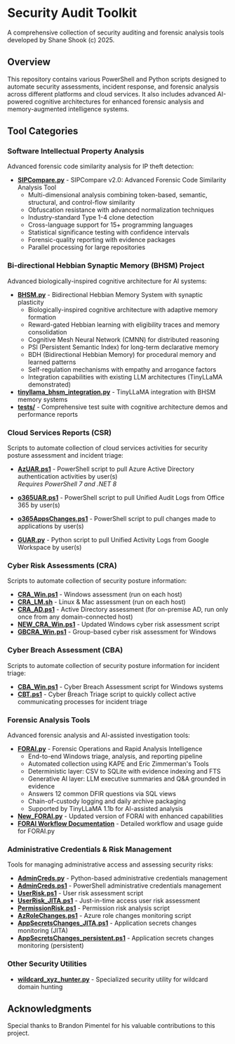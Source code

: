 # Security Audit Toolkit

A comprehensive collection of security auditing and forensic analysis tools developed by Shane Shook (c) 2025.

## Overview

This repository contains various PowerShell and Python scripts designed to automate security assessments, incident response, and forensic analysis across different platforms and cloud services. It also includes advanced AI-powered cognitive architectures for enhanced forensic analysis and memory-augmented intelligence systems.

## Tool Categories

### Software Intellectual Property Analysis
Advanced forensic code similarity analysis for IP theft detection:

* **[SIPCompare.py](SIPCompare/SIPCompare.py)** - SIPCompare v2.0: Advanced Forensic Code Similarity Analysis Tool
  - Multi-dimensional analysis combining token-based, semantic, structural, and control-flow similarity
  - Obfuscation resistance with advanced normalization techniques
  - Industry-standard Type 1-4 clone detection
  - Cross-language support for 15+ programming languages
  - Statistical significance testing with confidence intervals
  - Forensic-quality reporting with evidence packages
  - Parallel processing for large repositories

### Bi-directional Hebbian Synaptic Memory (BHSM) Project
Advanced biologically-inspired cognitive architecture for AI systems:

* **[BHSM.py](BHSM/BHSM.py)** - Bidirectional Hebbian Memory System with synaptic plasticity
  - Biologically-inspired cognitive architecture with adaptive memory formation
  - Reward-gated Hebbian learning with eligibility traces and memory consolidation
  - Cognitive Mesh Neural Network (CMNN) for distributed reasoning
  - PSI (Persistent Semantic Index) for long-term declarative memory
  - BDH (Bidirectional Hebbian Memory) for procedural memory and learned patterns
  - Self-regulation mechanisms with empathy and arrogance factors
  - Integration capabilities with existing LLM architectures (TinyLLaMA demonstrated)
* **[tinyllama_bhsm_integration.py](BHSM/tinyllama_bhsm_integration.py)** - TinyLLaMA integration with BHSM memory systems
* **[tests/](BHSM/tests/)** - Comprehensive test suite with cognitive architecture demos and performance reports

### Cloud Services Reports (CSR)
Scripts to automate collection of cloud services activities for security posture assessment and incident triage:

* **[AzUAR.ps1](CRA/AzUAR.ps1)** - PowerShell script to pull Azure Active Directory authentication activities by user(s)  
  *Requires PowerShell 7 and .NET 8*

* **[o365UAR.ps1](CRA/o365UAR.ps1)** - PowerShell script to pull Unified Audit Logs from Office 365 by user(s)

* **[o365AppsChanges.ps1](AdminCreds/o365AppsChanges.ps1)** - PowerShell script to pull changes made to applications by user(s)

* **[GUAR.py](CRA/GUAR.py)** - Python script to pull Unified Activity Logs from Google Workspace by user(s)

### Cyber Risk Assessments (CRA)
Scripts to automate collection of security posture information:

* **[CRA_Win.ps1](CRA/CRA_Win.ps1)** - Windows assessment (run on each host)
* **[CRA_LM.sh](CRA/CRA_LM.sh)** - Linux & Mac assessment (run on each host)  
* **[CRA_AD.ps1](CRA/CRA_AD.ps1)** - Active Directory assessment (for on-premise AD, run only once from any domain-connected host)
* **[NEW_CRA_Win.ps1](CRA/NEW_CRA_Win.ps1)** - Updated Windows cyber risk assessment script
* **[GBCRA_Win.ps1](CRA/GBCRA_Win.ps1)** - Group-based cyber risk assessment for Windows

### Cyber Breach Assessment (CBA)
Scripts to automate collection of security posture information for incident triage:

* **[CBA_Win.ps1](CRA/CBA_Win.ps1)** - Cyber Breach Assessment script for Windows systems
* **[CBT.ps1](CRA/CBT.ps1)** - Cyber Breach Triage script to quickly collect active communicating processes for incident triage

### Forensic Analysis Tools
Advanced forensic analysis and AI-assisted investigation tools:

* **[FORAI.py](FORAI/FORAI.py)** - Forensic Operations and Rapid Analysis Intelligence
  - End-to-end Windows triage, analysis, and reporting pipeline
  - Automated collection using KAPE and Eric Zimmerman's Tools
  - Deterministic layer: CSV to SQLite with evidence indexing and FTS
  - Generative AI layer: LLM executive summaries and Q&A grounded in evidence
  - Answers 12 common DFIR questions via SQL views
  - Chain-of-custody logging and daily archive packaging
  - Supported by TinyLLaMA 1.1b for AI-assisted analysis
* **[New_FORAI.py](FORAI/New_FORAI.py)** - Updated version of FORAI with enhanced capabilities
* **[FORAI Workflow Documentation](FORAI/FORAI_Workflow.md)** - Detailed workflow and usage guide for FORAI.py

### Administrative Credentials & Risk Management
Tools for managing administrative access and assessing security risks:

* **[AdminCreds.py](AdminCreds/AdminCreds.py)** - Python-based administrative credentials management
* **[AdminCreds.ps1](AdminCreds/AdminCreds.ps1)** - PowerShell administrative credentials management
* **[UserRisk.ps1](CRA/UserRisk.ps1)** - User risk assessment script
* **[UserRisk_JITA.ps1](CRA/UserRisk_JITA.ps1)** - Just-in-time access user risk assessment
* **[PermissionRisk.ps1](AdminCreds/PermissionRisk.ps1)** - Permission risk analysis script
* **[AzRoleChanges.ps1](AdminCreds/AzRoleChanges.ps1)** - Azure role changes monitoring script
* **[AppSecretsChanges_JITA.ps1](AdminCreds/AppSecretsChanges_JITA.ps1)** - Application secrets changes monitoring (JITA)
* **[AppSecretsChanges_persistent.ps1](AdminCreds/AppSecretsChanges_persistent.ps1)** - Application secrets changes monitoring (persistent)

### Other Security Utilities

* **[wildcard_xyz_hunter.py](Other/wildcard_xyz_hunter.py)** - Specialized security utility for wildcard domain hunting

## Acknowledgments

Special thanks to Brandon Pimentel for his valuable contributions to this project.
